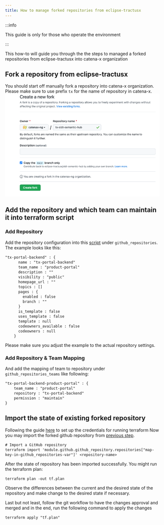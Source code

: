 ```yaml
---
title: How to manage forked repositories from eclipse-tractusx
---
```


:::info

This guide is only for those who operate the environment

:::

This how-to will guide you through the the steps to managed a forked repositories from eclipse-tractusx into catena-x organization

## Fork a repository from eclipse-tractusx

You should start off manually fork a repository into catena-x organization. Please make sure to use prefix `tx` for the name of repository in catena-x.
![ForkRepo](assets/fork-github-repo.png)

## Add the repository and which team can maintain it into terraform script

### Add Repository

Add the repository configuration into this [script](https://github.com/catenax-ng/k8s-cluster-stack/blob/main/terraform/100_team_onboarding/main.tf) under `github_repositories`.
The example looks like this:

```
"tx-portal-backend" : {
      name : "tx-portal-backend"
      team_name : "product-portal"
      description : ""
      visibility : "public"
      homepage_url : ""
      topics : []
      pages : {
        enabled : false
        branch : ""
      }
      is_template : false
      uses_template : false
      template : null
      codeowners_available : false
      codeowners : null
    }
```

Please make sure you adjust the example to the actual repository settings.

### Add Repository & Team Mapping

And add the mapping of team to repository under `github_repositories_teams` like following:

```
"tx-portal-backend-product-portal" : {
    team_name : "product-portal"
    repository : "tx-portal-backend"
    permission : "maintain"
}
```

## Import the state of existing forked repository

Following the guide [here](https://github.com/catenax-ng/k8s-cluster-stack/tree/main/terraform/100_team_onboarding) to set up the credentials for running terraform
Now you may import the forked github repository from [previous step](#fork-a-repository-from-eclipse-tractusx).

```shell
# Import a GitHub repository
terraform import 'module.github.github_repository.repositories["map-key-in-github_repositories-var"]' <repository-name>
```

After the state of repository has been imported successfully. You might run the terraform plan:

```shell
terraform plan -out tf.plan
```

Observe the differences between the current and the desired state of the repository and make change to the desired state if necessary.

Last but not least, follow the git workflow to have the changes approval and merged and in the end, run the following command to apply the changes

```shell
terraform apply "tf.plan"
```
